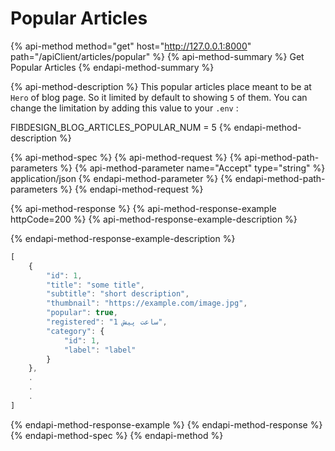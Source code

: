 # Popular Articles

{% api-method method="get" host="http://127.0.0.1:8000" path="/apiClient/articles/popular" %}
{% api-method-summary %}
Get Popular Articles
{% endapi-method-summary %}

{% api-method-description %}
This popular articles place meant to be at `Hero` of blog page. So it limited by default to showing `5` of them. You can change the limitation by adding this value to your `.env` :  
  
FIBDESIGN\_BLOG\_ARTICLES\_POPULAR\_NUM = 5
{% endapi-method-description %}

{% api-method-spec %}
{% api-method-request %}
{% api-method-path-parameters %}
{% api-method-parameter name="Accept" type="string" %}
application/json
{% endapi-method-parameter %}
{% endapi-method-path-parameters %}
{% endapi-method-request %}

{% api-method-response %}
{% api-method-response-example httpCode=200 %}
{% api-method-response-example-description %}

{% endapi-method-response-example-description %}

```javascript
[
    {
        "id": 1,
        "title": "some title",
        "subtitle": "short description",
        "thumbnail": "https://example.com/image.jpg",
        "popular": true,
        "registered": "1 ساعت پیش",
        "category": {
            "id": 1,
            "label": "label"
        }
    },
    .
    .
    .
]
```
{% endapi-method-response-example %}
{% endapi-method-response %}
{% endapi-method-spec %}
{% endapi-method %}

